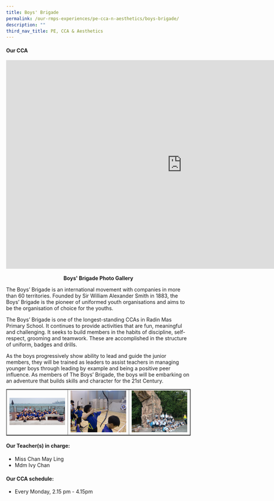 ```yaml
---
title: Boys' Brigade
permalink: /our-rmps-experiences/pe-cca-n-aesthetics/boys-brigade/
description: ""
third_nav_title: PE, CCA & Aesthetics
---
```

<h4><strong>Our CCA</strong></h4>
<iframe src="https://docs.google.com/presentation/d/e/2PACX-1vR6JYE27PlN51HDK9hl_IAGqNpHhTJJHql6hhqsVpcj0A3lnioL-sjmDDUrifDKH8avISiY38cB0Wlb/embed?start=false&amp;loop=false&amp;delayms=10000" frameborder="0" width="960" height="569" allowfullscreen="true"></iframe>
<p style="text-align: center;"><strong>Boys' Brigade Photo Gallery</strong></p>
<p>The Boys’ Brigade is an international movement with companies in more than 60 territories. Founded by Sir William Alexander Smith in 1883, the Boys’ Brigade is the pioneer of uniformed youth organisations and aims to be the organisation of choice for the youths.&nbsp;</p>
<p>The Boys’ Brigade is one of the longest-standing CCAs in Radin Mas Primary School. It continues to provide activities that are fun, meaningful and challenging. It seeks to build members in the habits of discipline, self-respect, grooming and teamwork. These are accomplished in the structure of uniform, badges and drills.&nbsp;</p>
<p>As the boys progressively show ability to lead and guide the junior members, they will be trained as leaders to assist teachers in managing younger boys through leading by example and being a positive peer influence. As members of The Boys’ Brigade, the boys will be embarking on an adventure that builds skills and character for the 21st Century.</p>
<table style="border-collapse: collapse; width: 100%;" border="1">
<tbody>
<tr>
<td style="width: 33.3333%;"><img src="/images/bb1.jpg"></td>
<td style="width: 33.3333%;"><img src="/images/bb2.jpg"></td>
<td style="width: 33.3333%;"><img src="/images/bb3.jpg"></td>
</tr>
</tbody>
</table>
<h4><strong>Our Teacher(s) in charge:</strong></h4>
<ul>
<li>Miss Chan May Ling</li>
<li>Mdm Ivy Chan</li>
</ul>
<h4><strong>Our CCA schedule:</strong></h4>
<ul>
<li>Every Monday, 2.15 pm - 4.15pm</li>
</ul>
